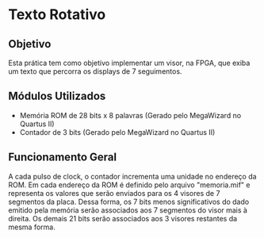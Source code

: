 # Texto Rotativo

## Objetivo
Esta prática tem como objetivo implementar um visor, na FPGA, que exiba um texto que percorra os displays de 7 seguimentos.

## Módulos Utilizados
- Memória ROM de 28 bits x 8 palavras (Gerado pelo MegaWizard no Quartus II)
- Contador de 3 bits (Gerado pelo MegaWizard no Quartus II)

## Funcionamento Geral
A cada pulso de clock, o contador incrementa uma unidade no endereço da ROM. Em cada endereço da ROM é definido pelo arquivo "memoria.mif" e representa os valores que serão enviados para os 4 visores de 7 segmentos da placa. Dessa forma, os 7 bits menos significativos do dado emitido pela memória serão associados aos 7 segmentos do visor mais à direita. Os demais 21 bits serão associados aos 3 visores restantes da mesma forma.
